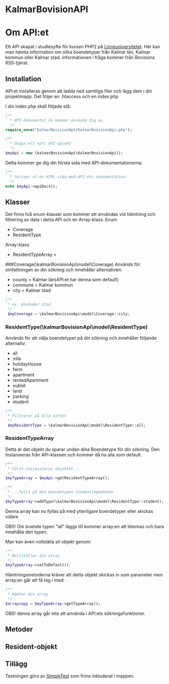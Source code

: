 KalmarBovisionAPI
=================


# Om API:et
Ett API skapat i studiesyfte för kursen PHP2 på [Linneuniversitetet](http://www.lnu.se). Här kan man hämta information om olika boendetyper från Kalmar län, Kalmar kommun eller Kalmar stad. Informationen i fråga kommer från Bovisions RSS-tjänst.

## Installation
API:et installeras genom att ladda ned samtliga filer och lägg dem i din projektmapp. Det följer en .htaccess och en index.php

I din index.php skall följade stå: 
```php
/**
  * API-dokumentet du kommer använda dig av.
  */
require_once("kalmarBovisionApi/KalmarBovisionApi.php");

/**
  * Skapa ett nytt API-objekt
  */
$myApi = new \kalmarBovisionApi\KalmarBovisionApi();
```

Detta kommer ge dig din första sida med API-dokumentationerna.
```php
/**
  * Skriver ut en HTML-sida med API:ets dokumentation.
  */
echo $myApi->apiDocs();
```

## Klasser
Det finns två enum-klasser som kommer att användas vid hämtning och filtrering av data i detta API och en Array-klass.
Enum
+ Coverage
+ ResidentType

Array-klass
+ ResidentTypeArray =

###Coverage(\kalmarBovisionApi\model\Coverage)
Används för omfattningen av din sökning och innehåller alternativen:
+ county = Kalmar län(API:et har denna som default)
+ commune = Kalmar kommun
+ city = Kalmar stad
```php
/**
 * ex. Använder stad
 */
 $myCoverage = \kalmarBovisionApi\model\Coverage::city;
```

### ResidentType(\kalmarBovisionApi\model\ResidentType)
Används för att välja boendetyper på din sökning och innehåller följande alternativ:
+ all
+ villa
+ holidayHouse
+ farm
+ apartment
+ rentedApartment
+ sublet
+ land
+ parking
+ student
```php
/**
 * Filtrerar på alla sorter
 */
 $myResidentType = \kalmarBovisionApi\model\ResidentType::all;
```

### ResidentTypeArray
Detta är det objekt du sparar undan dina Boendetype för din sökning. Den Instansieras från API-klassen och kommer då ha alla som default.

```php
/**
 * Först instansieras objektet...
 */
$myTypeArray = $myApi->getResidentTypeArray();

/**
 * ...fylls på med boendetypen studentlägenheter
 */
$myTypeArray->addType(\kalmarBovisionApi\model\ResidentType::student);
```
Denna array kan nu fyllas på med ytterligare boendetyper eller skickas vidare

OBS! Om boende typen "all" läggs till kommer array:en att tömmas och bara innehålla den typen.

Man kan även nollställa sit objekt genom:
```php
/**
 * Nollställer din array
 */
$myTypeArray->setToDefault();
```

Hämtningsmetoderna kräver att detta objekt skickas in som parameter men array:en går att få tag i med:
```php
/**
 * Hämtar din array
 */
$arraycopy = $myTypeArray->getTypeArray();
```

OBS! denna array går inte att använda i API:ets sökningsfunktioner.

## Metoder

## Resident-objekt




## Tillägg
Testningen görs av [SimpleTest](http://www.simpletest.org/) som finns inkluderat i mappen.